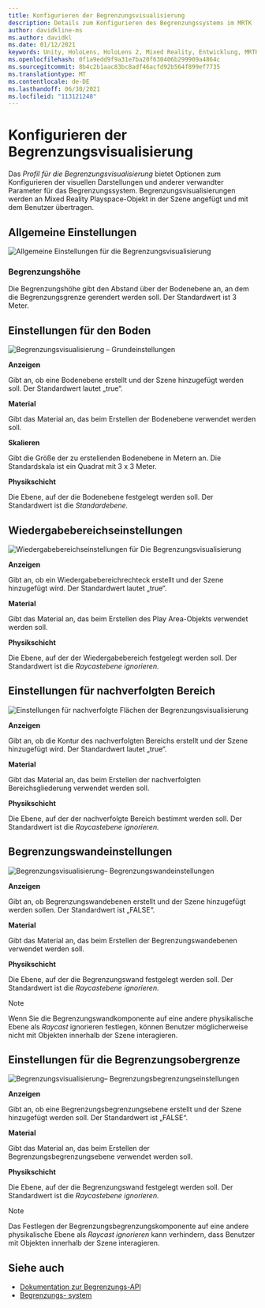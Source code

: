 ```yaml
---
title: Konfigurieren der Begrenzungsvisualisierung
description: Details zum Konfigurieren des Begrenzungssystems im MRTK
author: davidkline-ms
ms.author: davidkl
ms.date: 01/12/2021
keywords: Unity, HoloLens, HoloLens 2, Mixed Reality, Entwicklung, MRTK, Boundary System,
ms.openlocfilehash: 0f1a9edd9f9a31e7ba20f630406b299909a4864c
ms.sourcegitcommit: 8b4c2b1aac83bc8adf46acfd92b564f899ef7735
ms.translationtype: MT
ms.contentlocale: de-DE
ms.lasthandoff: 06/30/2021
ms.locfileid: "113121248"
---
```

# <a name="configuring-the-boundary-visualization"></a>Konfigurieren der Begrenzungsvisualisierung

Das *Profil für die Begrenzungsvisualisierung* bietet Optionen zum Konfigurieren der visuellen Darstellungen und anderer verwandter Parameter für das Begrenzungssystem. Begrenzungsvisualisierungen werden an Mixed Reality Playspace-Objekt in der Szene angefügt und mit dem Benutzer übertragen.

## <a name="general-settings"></a>Allgemeine Einstellungen

![Allgemeine Einstellungen für die Begrenzungsvisualisierung](../images/boundary/BoundaryVisualizationGeneralSettings.png)

### <a name="boundary-height"></a>Begrenzungshöhe

Die Begrenzungshöhe gibt den Abstand über der Bodenebene an, an dem die Begrenzungsgrenze gerendert werden soll. Der Standardwert ist 3 Meter.

## <a name="floor-settings"></a>Einstellungen für den Boden

![Begrenzungsvisualisierung – Grundeinstellungen](../images/boundary/BoundaryVisualizationFloorSettings.png)

**Anzeigen**

Gibt an, ob eine Bodenebene erstellt und der Szene hinzugefügt werden soll. Der Standardwert lautet „true“.

**Material**

Gibt das Material an, das beim Erstellen der Bodenebene verwendet werden soll.

**Skalieren**

Gibt die Größe der zu erstellenden Bodenebene in Metern an. Die Standardskala ist ein Quadrat mit 3 x 3 Meter.

**Physikschicht**

Die Ebene, auf der die Bodenebene festgelegt werden soll. Der Standardwert ist die *Standardebene.*

## <a name="play-area-settings"></a>Wiedergabebereichseinstellungen

![Wiedergabebereichseinstellungen für Die Begrenzungsvisualisierung](../images/boundary/BoundaryVisualizationPlayAreaSettings.png)

**Anzeigen**

Gibt an, ob ein Wiedergabebereichrechteck erstellt und der Szene hinzugefügt wird. Der Standardwert lautet „true“.

**Material**

Gibt das Material an, das beim Erstellen des Play Area-Objekts verwendet werden soll.

**Physikschicht**

Die Ebene, auf der der Wiedergabebereich festgelegt werden soll. Der Standardwert ist die *Raycastebene ignorieren.*

## <a name="tracked-area-settings"></a>Einstellungen für nachverfolgten Bereich

![Einstellungen für nachverfolgte Flächen der Begrenzungsvisualisierung](../images/boundary/BoundaryVisualizationTrackedAreaSettings.png)

**Anzeigen**

Gibt an, ob die Kontur des nachverfolgten Bereichs erstellt und der Szene hinzugefügt wird. Der Standardwert lautet „true“.

**Material**

Gibt das Material an, das beim Erstellen der nachverfolgten Bereichsgliederung verwendet werden soll.

**Physikschicht**

Die Ebene, auf der der nachverfolgte Bereich bestimmt werden soll. Der Standardwert ist die *Raycastebene ignorieren.*

## <a name="boundary-wall-settings"></a>Begrenzungswandeinstellungen

![Begrenzungsvisualisierung– Begrenzungswandeinstellungen](../images/boundary/BoundaryVisualizationWallSettings.png)

**Anzeigen**

Gibt an, ob Begrenzungswandebenen erstellt und der Szene hinzugefügt werden sollen. Der Standardwert ist „FALSE“.

**Material**

Gibt das Material an, das beim Erstellen der Begrenzungswandebenen verwendet werden soll.

**Physikschicht**

Die Ebene, auf der die Begrenzungswand festgelegt werden soll. Der Standardwert ist die *Raycastebene ignorieren.*

> [!NOTE]
> Wenn Sie die Begrenzungswandkomponente auf eine andere physikalische Ebene als *Raycast* ignorieren festlegen, können Benutzer möglicherweise nicht mit Objekten innerhalb der Szene interagieren.

## <a name="boundary-ceiling-settings"></a>Einstellungen für die Begrenzungsobergrenze

![Begrenzungsvisualisierung– Begrenzungsbegrenzungseinstellungen](../images/boundary/BoundaryVisualizationCeilingSettings.png)

**Anzeigen**

Gibt an, ob eine Begrenzungsbegrenzungsebene erstellt und der Szene hinzugefügt werden soll. Der Standardwert ist „FALSE“.

**Material**

Gibt das Material an, das beim Erstellen der Begrenzungsbegrenzungsebene verwendet werden soll.

**Physikschicht**

Die Ebene, auf der die Begrenzungswand festgelegt werden soll. Der Standardwert ist die *Raycastebene ignorieren.*

> [!NOTE]
> Das Festlegen der Begrenzungsbegrenzungskomponente auf eine andere physikalische Ebene als *Raycast ignorieren* kann verhindern, dass Benutzer mit Objekten innerhalb der Szene interagieren.

## <a name="see-also"></a>Siehe auch

- [Dokumentation zur Begrenzungs-API](xref:Microsoft.MixedReality.Toolkit.Boundary)
- [Begrenzungs- system](boundary-system-getting-started.md)
